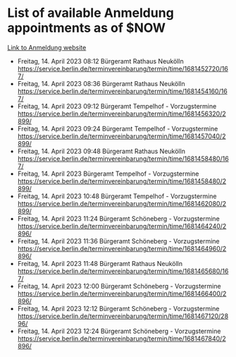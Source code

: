 # List of available Anmeldung appointments as of $NOW
[Link to Anmeldung website](https://service.berlin.de/terminvereinbarung/termin/tag.php?termin=1&anliegen[]=120686&dienstleisterlist=122210,122217,327316,122219,327312,122227,327314,122231,327346,122243,327348,122254,122252,329742,122260,329745,122262,329748,122271,327278,122273,327274,122277,327276,330436,122280,327294,122282,327290,122284,327292,122291,327270,122285,327266,122286,327264,122296,327268,150230,329760,122297,327286,122294,327284,122312,329763,122314,329775,122304,327330,122311,327334,122309,327332,317869,122281,327352,122279,329772,122283,122276,327324,122274,327326,122267,329766,122246,327318,122251,327320,122257,327322,122208,327298,122226,327300&herkunft=http%3A%2F%2Fservice.berlin.de%2Fdienstleistung%2F120686%2F)
- Freitag, 14. April 2023 08:12 Bürgeramt Rathaus Neukölln https://service.berlin.de/terminvereinbarung/termin/time/1681452720/167/
- Freitag, 14. April 2023 08:36 Bürgeramt Rathaus Neukölln https://service.berlin.de/terminvereinbarung/termin/time/1681454160/167/
- Freitag, 14. April 2023 09:12 Bürgeramt Tempelhof - Vorzugstermine https://service.berlin.de/terminvereinbarung/termin/time/1681456320/2899/
- Freitag, 14. April 2023 09:24 Bürgeramt Tempelhof - Vorzugstermine https://service.berlin.de/terminvereinbarung/termin/time/1681457040/2899/
- Freitag, 14. April 2023 09:48 Bürgeramt Rathaus Neukölln https://service.berlin.de/terminvereinbarung/termin/time/1681458480/167/
- Freitag, 14. April 2023  Bürgeramt Tempelhof - Vorzugstermine https://service.berlin.de/terminvereinbarung/termin/time/1681458480/2899/
- Freitag, 14. April 2023 10:48 Bürgeramt Tempelhof - Vorzugstermine https://service.berlin.de/terminvereinbarung/termin/time/1681462080/2899/
- Freitag, 14. April 2023 11:24 Bürgeramt Schöneberg - Vorzugstermine https://service.berlin.de/terminvereinbarung/termin/time/1681464240/2896/
- Freitag, 14. April 2023 11:36 Bürgeramt Schöneberg - Vorzugstermine https://service.berlin.de/terminvereinbarung/termin/time/1681464960/2896/
- Freitag, 14. April 2023 11:48 Bürgeramt Rathaus Neukölln https://service.berlin.de/terminvereinbarung/termin/time/1681465680/167/
- Freitag, 14. April 2023 12:00 Bürgeramt Schöneberg - Vorzugstermine https://service.berlin.de/terminvereinbarung/termin/time/1681466400/2896/
- Freitag, 14. April 2023 12:12 Bürgeramt Schöneberg - Vorzugstermine https://service.berlin.de/terminvereinbarung/termin/time/1681467120/2896/
- Freitag, 14. April 2023 12:24 Bürgeramt Schöneberg - Vorzugstermine https://service.berlin.de/terminvereinbarung/termin/time/1681467840/2896/
